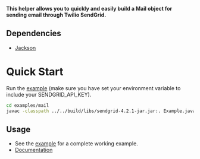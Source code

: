 **This helper allows you to quickly and easily build a Mail object for sending email through Twilio SendGrid.**

## Dependencies

- [Jackson](https://github.com/FasterXML/jackson)

# Quick Start

Run the [example](../../../../../../examples/mail) (make sure you have set your environment variable to include your SENDGRID_API_KEY).

```bash
cd examples/mail
javac -classpath ../../build/libs/sendgrid-4.2.1-jar.jar:. Example.java && java -classpath ../examples/jackson-core-2.9.9.jar:../../build/libs/sendgrid-4.1.0-jar.jar:. Example
```

## Usage

- See the [example](../../../../../../examples/mail) for a complete working example.
- [Documentation](https://sendgrid.com/docs/API_Reference/Web_API_v3/Mail/index.html)
